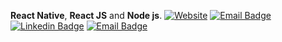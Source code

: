 **React Native**, **React JS** and **Node js**.  [![Website](https://img.shields.io/website?label=numan.dev&style=flat-square&url=https://numan.dev)](https://numan.dev) [![Email Badge](https://img.shields.io/stackexchange/stackoverflow/r/8079868?label=StackOverFlow&logo=stackoverflow)](https://stackoverflow.com/users/8079868/muhammad-numan?tab=profile) [![Linkedin Badge](https://img.shields.io/badge/-linkedin-blue?style=flat-square&logo=Linkedin&logoColor=white&link=https://www.linkedin.com/in/josesousaneto/)](https://www.linkedin.com/in/nomi9995) [![Email Badge](https://img.shields.io/badge/muhammadnuman70@gmail.com-red?style=flat-square&logo=Gmail&logoColor=white&link=mailto:muhammadnuman70@gmail.com)](mailto:muhammadnuman70@gmail.com)